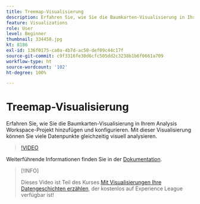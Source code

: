 ```yaml
---
title: Treemap-Visualisierung
description: Erfahren Sie, wie Sie die Baumkarten-Visualisierung in Ihrem Analysis Workspace-Projekt hinzufügen und konfigurieren. Mit dieser Visualisierung können Sie viele Datenpunkte gleichzeitig visuell analysieren.
feature: Visualizations
role: User
level: Beginner
thumbnail: 334458.jpg
kt: 8186
exl-id: 136f0175-ca0a-4b7d-ac58-def09c44c17f
source-git-commit: c9f3316fe30d6cfc505dd2c3238b1b6f0661a709
workflow-type: ht
source-wordcount: '102'
ht-degree: 100%

---
```


# Treemap-Visualisierung

Erfahren Sie, wie Sie die Baumkarten-Visualisierung in Ihrem Analysis Workspace-Projekt hinzufügen und konfigurieren. Mit dieser Visualisierung können Sie viele Datenpunkte gleichzeitig visuell analysieren.

>[!VIDEO](https://video.tv.adobe.com/v/334458/?quality=12&learn=on)

Weiterführende Informationen finden Sie in der [Dokumentation](https://experienceleague.adobe.com/docs/analytics/analyze/analysis-workspace/visualizations/treemap.html?lang=de).

>[!INFO]
>
> Dieses Video ist Teil des Kurses [Mit Visualisierungen Ihre Datengeschichten erzählen](https://experienceleague.adobe.com/?recommended=Analytics-U-1-2021.1.visualizations&amp;lang=de), der kostenlos auf Experience League verfügbar ist!
